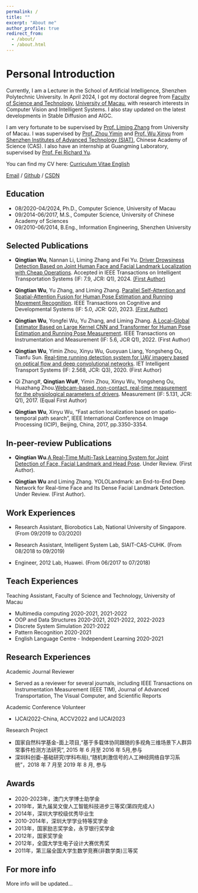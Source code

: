 ```yaml
---
permalink: /
title: ""
excerpt: "About me"
author_profile: true
redirect_from: 
  - /about/
  - /about.html
---
```



Personal Introduction
======
Currently, I am a Lecturer in the School of Artificial Intelligence, Shenzhen Polytechnic University. In April 2024, I got my doctoral degree from [Faculty of Science and Technology](https://www.fst.um.edu.mo/), [University of Macau](https://www.um.edu.mo/), with research interests in Computer Vision and Intelligent Systems. I also stay updated on the latest developments in Stable Diffusion and AIGC.

I am very fortunate to be supervised by [Prof. Liming Zhang](https://www.fst.um.edu.mo/people/lmzhang/) from University of Macau. I was supervised by [Prof. Zhou Yimin](https://people.ucas.ac.cn/~zym) and [Prof. Wu Xinyu](https://people.ucas.ac.cn/~wuxinyu)  from [Shenzhen Institutes of Advanced Technology (SIAT)](https://www.siat.ac.cn/), Chinese Academy of Science (CAS). I also have an internship at Guangming Laboratory,  supervised by [Prof. Fei Richard Yu](https://csse.szu.edu.cn/pages/user/index?id=1199).  


You can find my CV here: [Curriculum Vitae English](../files/resume_wqt2.pdf)

[Email](mailto:qt.wu@outlook.com) / [Github](https://github.com/qingtianwu) / [CSDN](https://blog.csdn.net/wqthaha?type=blog)


Education
------
* 08/2020-04/2024, Ph.D., Computer Science, University of Macau
* 09/2014-06/2017, M.S., Computer Science, University of Chinese Academy of Sciences
* 09/2010-06/2014, B.Eng., Information Engineering, Shenzhen University

Selected Publications
------
* **Qingtian Wu**, Nannan Li, Liming Zhang and Fei Yu. [Driver Drowsiness Detection Based on Joint Human Face and Facial Landmark Localization with Cheap Operations](https://ieeexplore.ieee.org/abstract/document/10124029). Accepted in IEEE Transactions on Intelligent Transportation Systems  (IF: 7.9, JCR: Q1), 2024. <u>(First Author)</u>

* **Qingtian Wu**, Yu Zhang, and Liming Zhang. [Parallel Self-Attention and Spatial-Attention Fusion for Human Pose Estimation and Running Movement Recognition](https://ieeexplore.ieee.org/abstract/document/10124029). IEEE Transactions on Cognitive and Developmental Systems (IF: 5.0, JCR: Q2), 2023. <u>(First Author)</u>

* **Qingtian Wu**, Yongfei Wu, Yu Zhang, and Liming Zhang. [A Local–Global Estimator Based on Large Kernel CNN and Transformer for Human Pose Estimation and Running Pose Measurement](https://ieeexplore.ieee.org/document/9863852). IEEE Transactions on Instrumentation and Measurement (IF: 5.6, JCR Q1), 2022. (First Author)

* **Qingtian Wu**, Yimin Zhou, Xinyu Wu, Guoyuan Liang, Yongsheng Ou, Tianfu Sun. [Real‐time running detection system for UAV imagery based on optical flow and deep convolutional networks](https://ietresearch.onlinelibrary.wiley.com/doi/full/10.1049/iet-its.2019.0455). IET Intelligent Transport Systems (IF: 2.568, JCR: Q3), 2020. (First Author)

* Qi Zhang#, **Qingtian Wu#**, Yimin Zhou, Xinyu Wu, Yongsheng Ou, Huazhang Zhou.[Webcam-based, non-contact, real-time measurement for the physiological parameters of drivers](https://www.sciencedirect.com/science/article/pii/S0263224117300076). Measurement (IF: 5.131, JCR: Q1), 2017.  (Equal First Author)


* **Qingtian Wu**, Xinyu Wu, “Fast action localization based on spatio-temporal path search”, IEEE International Conference on Image Processing (ICIP), Beijing, China, 2017, pp.3350-3354.

In-peer-review Publications
------
* **Qingtian Wu**.[A Real-Time Multi-Task Learning System for Joint Detection of Face, Facial Landmark and Head Pose](https://arxiv.org/abs/2309.11773). Under Review. (First Author).

* **Qingtian Wu** and Liming Zhang. YOLOLandmark: an End-to-End Deep Network for Real-time Face and Its Dense Facial Landmark Detection. Under Review. (First Author).

Work  Experiences
------
* Research Assistant, Biorobotics Lab, National University of Singapore. (From 09/2019 to 03/2020)
<!-- Developing visual interaction system of tracking moving targets and engaging with users. -->
* Research Assistant, Intelligent System Lab, SIAIT-CAS-CUHK. (From 08/2018 to 09/2019)
<!-- Researching on UAV-based visual target detection and life searching in rescue and monitoring. -->
* Engineer, 2012 Lab, Huawei. (From 06/2017 to 07/2018)

<!-- Software development, and NLP algorithm research -->

Teach  Experiences
------
Teaching Assistant, Faculty of Science and Technology, University of Macau
* Multimedia computing 2020-2021, 2021-2022
* OOP and Data Structures 2020-2021, 2021-2022, 2022-2023
* Discrete System Simulation 2021-2022
* Pattern Recognition 2020-2021
* English Language Centre - Independent Learning 2020-2021

Research Experiences
------
Academic Journal Reviewer
* Served as a reviewer for several journals, including IEEE Transactions on Instrumentation Measurement (IEEE TIM),
Journal of Advanced Transportation, The Visual Computer, and Scientific Reports

Academic Conference Volunteer
* IJCAI2022-China, ACCV2022 and IJCAI2023

Research Project
* 国家自然科学基金-面上项目,“基于多载体协同跟随的多视角三维场景下人群异常事件检测方法研究”, 2015
年 6 月至 2016 年 5月,参与
* 深圳科创委-基础研究(学科布局),“随机刺激信号的人工神经网络自学习系统”，2018 年 7 月至 2019 年 8 月,
参与

Awards
------
* 2020-2023年，澳门大学博士助学金
* 2019年，第九届吴文俊人工智能科技进步三等奖(第四完成人)
* 2014年，深圳大学校级优秀毕业生
* 2010-2014年，深圳大学学业特等奖学金
* 2013年，国家励志奖学金，永亨银行奖学金
* 2012年，国家奖学金
* 2012年，全国大学生电子设计大赛优秀奖
* 2011年，第三届全国大学生数学竞赛(非数学类)三等奖

For more info
------
More info will be updated...
